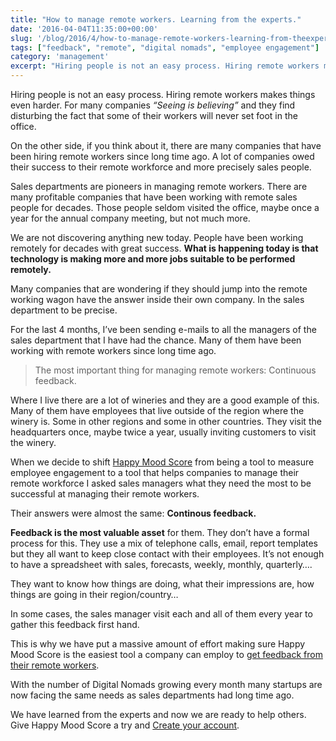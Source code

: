 ```yaml
---
title: "How to manage remote workers. Learning from the experts."
date: '2016-04-04T11:35:00+00:00'
slug: '/blog/2016/4/how-to-manage-remote-workers-learning-from-theexperts'
tags: ["feedback", "remote", "digital nomads", "employee engagement"]
category: 'management'
excerpt: "Hiring people is not an easy process. Hiring remote workers makes things even harder. For many companies “Seeing is believing” and they find disturbing the fact that some of their workers will never set foot in the office."
---
```

Hiring people is not an easy process. Hiring remote workers makes things even harder. For many companies _“Seeing is believing”_ and they find disturbing the fact that some of their workers will never set foot in the office.

On the other side, if you think about it, there are many companies that have been hiring remote workers since long time ago. A lot of companies owed their success to their remote workforce and more precisely sales people.

Sales departments are pioneers in managing remote workers. There are many profitable companies that have been working with remote sales people for decades. Those people seldom visited the office, maybe once a year for the annual company meeting, but not much more.

We are not discovering anything new today. People have been working remotely for decades with great success. **What is happening today is that technology is making more and more jobs suitable to be performed remotely.**

Many companies that are wondering if they should jump into the remote working wagon have the answer inside their own company. In the sales department to be precise.

For the last 4 months, I’ve been sending e-mails to all the managers of the sales department that I have had the chance. Many of them have been working with remote workers since long time ago.

> The most important thing for managing remote workers: Continuous feedback.

Where I live there are a lot of wineries and they are a good example of this. Many of them have employees that live outside of the region where the winery is. Some in other regions and some in other countries. They visit the headquarters once, maybe twice a year, usually inviting customers to visit the winery.

When we decide to shift [Happy Mood Score](https://www.happymoodscore.com/) from being a tool to measure employee engagement to a tool that helps companies to manage their remote workforce I asked sales managers what they need the most to be successful at managing their remote workers.

Their answers were almost the same: **Continous feedback.**

**Feedback is the most valuable asset** for them. They don’t have a formal process for this. They use a mix of telephone calls, email, report templates but they all want to keep close contact with their employees. It’s not enough to have a spreadsheet with sales, forecasts, weekly, monthly, quarterly….

They want to know how things are doing, what their impressions are, how things are going in their region/country…

In some cases, the sales manager visit each and all of them every year to gather this feedback first hand.

This is why we have put a massive amount of effort making sure Happy Mood Score is the easiest tool a company can employ to [get feedback from their remote workers](https://www.happymoodscore.com/).

With the number of Digital Nomads growing every month many startups are now facing the same needs as sales departments had long time ago.

We have learned from the experts and now we are ready to help others. Give Happy Mood Score a try and [Create your account](https://happymoodscore.com/signup).

